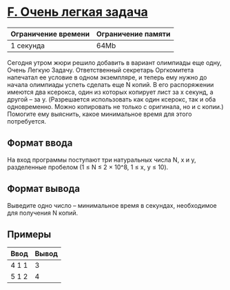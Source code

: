 # [F. Очень легкая задача](https://contest.yandex.ru/contest/27844/problems/F/ "Ссылка на сайт с задачей")
| Ограничение времени | Ограничение памяти |
| -|-|
| 1 секунда | 64Mb |

Сегодня утром жюри решило добавить в вариант олимпиады еще одну, Очень Легкую Задачу. Ответственный секретарь Оргкомитета напечатал ее условие в одном экземпляре, и теперь ему нужно до начала олимпиады успеть сделать еще N копий. В его распоряжении имеются два ксерокса, один из которых копирует лист за х секунд, а другой – за y. (Разрешается использовать как один ксерокс, так и оба одновременно. Можно копировать не только с оригинала, но и с копии.) Помогите ему выяснить, какое минимальное время для этого потребуется.

## Формат ввода

На вход программы поступают три натуральных числа N, x и y, разделенные пробелом (1 ≤ N ≤ 2 × 10^8, 1 ≤ x, y ≤ 10).

## Формат вывода

Выведите одно число – минимальное время в секундах, необходимое для получения N копий.

## Примеры

| Ввод | Вывод |
| -|-|
| 4 1 1 | 3 |
| 5 1 2 | 4 |